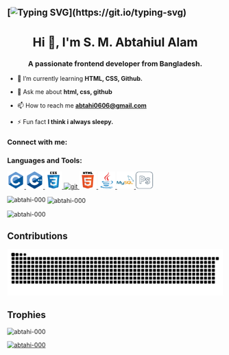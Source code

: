 ## [![Typing SVG](https://readme-typing-svg.herokuapp.com?color=%23000000&size=40&lines=About+me;)](https://git.io/typing-svg)
<h1 align="center">Hi 👋, I'm S. M. Abtahiul Alam</h1>
<h3 align="center">A passionate frontend developer from Bangladesh.</h3>


- 🌱 I’m currently learning **HTML, CSS, Github.**

- 💬 Ask me about **html, css, github**

- 📫 How to reach me **abtahi0606@gmail.com**

- ⚡ Fun fact **I think i always sleepy.**

<h3 align="left">Connect with me:</h3>
<p align="left">
</p>

<h3 align="left">Languages and Tools:</h3>
<p align="left"> <a href="https://www.cprogramming.com/" target="_blank" rel="noreferrer"> <img src="https://raw.githubusercontent.com/devicons/devicon/master/icons/c/c-original.svg" alt="c" width="40" height="40"/> </a> <a href="https://www.w3schools.com/cpp/" target="_blank" rel="noreferrer"> <img src="https://raw.githubusercontent.com/devicons/devicon/master/icons/cplusplus/cplusplus-original.svg" alt="cplusplus" width="40" height="40"/> </a> <a href="https://www.w3schools.com/css/" target="_blank" rel="noreferrer"> <img src="https://raw.githubusercontent.com/devicons/devicon/master/icons/css3/css3-original-wordmark.svg" alt="css3" width="40" height="40"/> </a> <a href="https://git-scm.com/" target="_blank" rel="noreferrer"> <img src="https://www.vectorlogo.zone/logos/git-scm/git-scm-icon.svg" alt="git" width="40" height="40"/> </a> <a href="https://www.w3.org/html/" target="_blank" rel="noreferrer"> <img src="https://raw.githubusercontent.com/devicons/devicon/master/icons/html5/html5-original-wordmark.svg" alt="html5" width="40" height="40"/> </a> <a href="https://www.java.com" target="_blank" rel="noreferrer"> <img src="https://raw.githubusercontent.com/devicons/devicon/master/icons/java/java-original.svg" alt="java" width="40" height="40"/> </a> <a href="https://www.mysql.com/" target="_blank" rel="noreferrer"> <img src="https://raw.githubusercontent.com/devicons/devicon/master/icons/mysql/mysql-original-wordmark.svg" alt="mysql" width="40" height="40"/> </a> <a href="https://www.photoshop.com/en" target="_blank" rel="noreferrer"> <img src="https://raw.githubusercontent.com/devicons/devicon/master/icons/photoshop/photoshop-line.svg" alt="photoshop" width="40" height="40"/> </a> </p>

<p><img align="left" src="https://github-readme-stats.vercel.app/api/top-langs?username=abtahi-000&show_icons=true&locale=en&layout=compact" alt="abtahi-000" /></p>

<p>&nbsp;<img align="center" src="https://github-readme-stats.vercel.app/api?username=abtahi-000&show_icons=true&locale=en" alt="abtahi-000" /></p>

<p><img align="center" src="https://github-readme-streak-stats.herokuapp.com/?user=abtahi-000&" alt="abtahi-000" /></p>


## Contributions 
 
<picture> 
  <source
    media="(prefers-color-scheme: light)"
   srcset="https://raw.githubusercontent.com/mdashraful305/mdashraful305/output/github-contribution-grid-snake.svg"
  />
  <img
    alt="GitHub contribution grid snake animation"
    src="https://raw.githubusercontent.com/mdashraful305/mdashraful305/output/github-contribution-grid-snake-dark.svg"
  />
</picture>



## Trophies
<p align="left"> <img src="https://komarev.com/ghpvc/?username=abtahi-000&label=Profile%20views&color=0e75b6&style=flat" alt="abtahi-000" /> </p>

<p align="left"> <a href="https://github.com/ryo-ma/github-profile-trophy"><img src="https://github-profile-trophy.vercel.app/?username=abtahi-000" alt="abtahi-000" /></a> </p>
